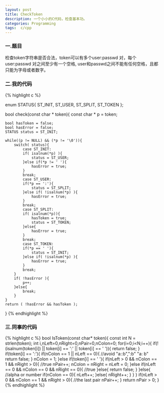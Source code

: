 ```yaml
---
layout: post
title: CheckToken
description: 一个小小的C代码，检查基本功。
categories: Programming
tags:  c/cpp 
---
```



### 一.题目
检查token字符串是否合法，token可以有多个user:passwd 对，每个user:passwd 对之间至少有一个空格, user和passwd之间不能有任何空格，且都只能为字母或者数字。

### 二.我的代码
{% highlight c %}

enum STATUS{
    ST_INIT,
    ST_USER,
    ST_SPLIT,
    ST_TOKEN
};

bool check(const char * token){
    const char * p = token;

    bool hasToken = false; 
    bool hasError = false;
    STATUS status = ST_INIT;

    while((p != NULL) && (*p != '\0')){
        switch( status){
            case ST_INIT:
            if( isalnum(*p) ){
                status = ST_USER;
            }else if(*p != ' '){
                hasError = true;
            }
            break;
            case ST_USER:
            if(*p == ':'){
                status = ST_SPLIT;
            }else if( !isalnum(*p) ){
                hasError = true;
            }
            break;
            case ST_SPLIT:
            if( isalnum(*p)){
                hasToken = true;
                status = ST_TOKEN;
            }else{
                hasError = true;
            }
            break;
            case ST_TOKEN:
            if(*p == ' '){
                status = ST_INIT;
            }else if( !isalnum(*p) ){
                hasError = true;
            }
            break;
        }
        if( !hasError ){
            p++;
        }else{
            break;
        }
    } 
    return ( !hasError && hasToken );
}
{% endhighlight %}

### 三.同事的代码
{% highlight c %}
bool IsToken(const char* token){
    const int N = strlen(token);
    int i,nLeft=0,nRight=0,nPair=0,nColon=0;
    for(i=0;i<N;i++){
        if(!(isalnum(token[i]) || token[i] == ':' || token[i] == ' ')){
            return false;
        }
        if(token[i] == ':'){
            if(nColon == 1 || nLeft == 0){ //avoid "a::b",":b" "a: b"
                return false;
            }
            nColon = 1;
        }else if(token[i] == ' '){
            if(nLeft > 0 && nColon == 1 && nRight > 0){ //true
                nPair++;
                nColon = nRight = nLeft = 0;
            }else if(nLeft == 0 && nColon == 0 && nRight == 0){ //true
            }else{
                return false;
            }
        }else{ //alpha or number
            if(nColon == 0){
                nLeft++;
            }else{
                nRight++;
            }
        }
    }
    if(nLeft > 0 && nColon == 1 && nRight > 0){ //the last pair
        nPair++;
    }
    return nPair > 0;
}
{% endhighlight %}

